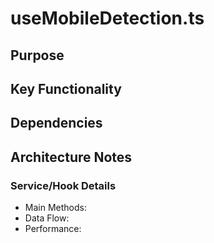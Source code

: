 # useMobileDetection.ts

## Purpose

## Key Functionality

## Dependencies

## Architecture Notes

### Service/Hook Details
- Main Methods: 
- Data Flow: 
- Performance: 
